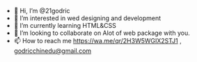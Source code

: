 - 👋 Hi, I’m @21godric
- 👀 I’m interested in wed designing and development
- 🌱 I’m currently learning HTML&CSS
- 💞️ I’m looking to collaborate on Alot of web package with you.
- 📫 How to reach me https://wa.me/qr/2H3W5WGIX2STJ1  , godricchinedu@gmail.com

<!---
21godric/21godric is a ✨ special ✨ repository because its `README.md` (this file) appears on your GitHub profile.
You can click the Preview link to take a look at your changes.
--->
